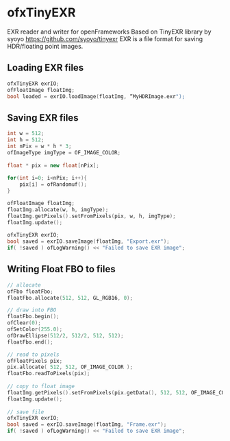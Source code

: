 # ofxTinyEXR
EXR reader and writer for openFrameworks
Based on TinyEXR library by syoyo https://github.com/syoyo/tinyexr
EXR is a file format for saving HDR/floating point images.

## Loading EXR files

```c++
ofxTinyEXR exrIO;
ofFloatImage floatImg;
bool loaded = exrIO.loadImage(floatImg, “MyHDRImage.exr");
```

## Saving EXR files

```c++
int w = 512;
int h = 512;
int nPix = w * h * 3; 
ofImageType imgType = OF_IMAGE_COLOR; 
    
float * pix = new float[nPix];
    
for(int i=0; i<nPix; i++){
    pix[i] = ofRandomuf();
}

ofFloatImage floatImg;
floatImg.allocate(w, h, imgType);
floatImg.getPixels().setFromPixels(pix, w, h, imgType);
floatImg.update();
    
ofxTinyEXR exrIO;
bool saved = exrIO.saveImage(floatImg, "Export.exr");
if( !saved ) ofLogWarning() << "Failed to save EXR image";
```

## Writing Float FBO to files

```c++
// allocate
ofFbo floatFbo;
floatFbo.allocate(512, 512, GL_RGB16, 0);

// draw into FBO
floatFbo.begin();    
ofClear(0);
ofSetColor(255.0);
ofDrawEllipse(512/2, 512/2, 512, 512);
floatFbo.end();

// read to pixels 
ofFloatPixels pix;
pix.allocate( 512, 512, OF_IMAGE_COLOR );        
floatFbo.readToPixels(pix);
        
// copy to float image
floatImg.getPixels().setFromPixels(pix.getData(), 512, 512, OF_IMAGE_COLOR);
floatImg.update();
        
// save file
ofxTinyEXR exrIO;
bool saved = exrIO.saveImage(floatImg, "Frame.exr");
if( !saved ) ofLogWarning() << "Failed to save EXR image";
```
